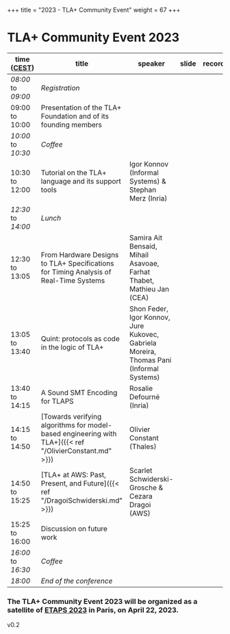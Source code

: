 +++
title = "2023 - TLA+ Community Event"
weight = 67
+++

# TLA+ Community Event 2023


time ([CEST](https://www.timeanddate.com/time/zone/france/paris))  | title  | speaker | slide | recording |
------|--------|---------|--------|------------
_08:00_ to _09:00_| *Registration* |
09:00 to 10:00 | Presentation of the TLA+ Foundation and of its founding members | | | |
_10:00_ to _10:30_|	*Coffee* |
10:30 to 12:00 | Tutorial on the TLA+ language and its support tools | Igor Konnov (Informal Systems) & Stephan Merz (Inria) | | | |
_12:30_ to _14:00_|	*Lunch* |
12:30 to 13:05 | From Hardware Designs to TLA+ Specifications for Timing Analysis of Real-Time Systems | Samira Ait Bensaid, Mihail Asavoae, Farhat Thabet, Mathieu Jan (CEA) | | | |
13:05 to 13:40 | Quint: protocols as code in the logic of TLA+ | Shon Feder, Igor Konnov, Jure Kukovec, Gabriela Moreira, Thomas Pani (Informal Systems) | | | |
13:40 to 14:15 | A Sound SMT Encoding for TLAPS | Rosalie Defourné (Inria) | | | |
14:15 to 14:50 | [Towards verifying algorithms for model-based engineering with TLA+]({{< ref "/OlivierConstant.md" >}}) | Olivier Constant (Thales) | | | |
14:50 to 15:25 | [TLA+ at AWS: Past, Present, and Future]({{< ref "/DragoiSchwiderski.md" >}}) | Scarlet Schwiderski-Grosche & Cezara Dragoi (AWS) | | | |
15:25 to 16:00 | Discussion on future work | | |
_16:00_ to _16:30_|	*Coffee* |
_18:00_ | *End of the conference* |



### The TLA+ Community Event 2023 will be organized as a satellite of [ETAPS 2023](https://etaps.org/) in Paris, on April 22, 2023.

v0.2
